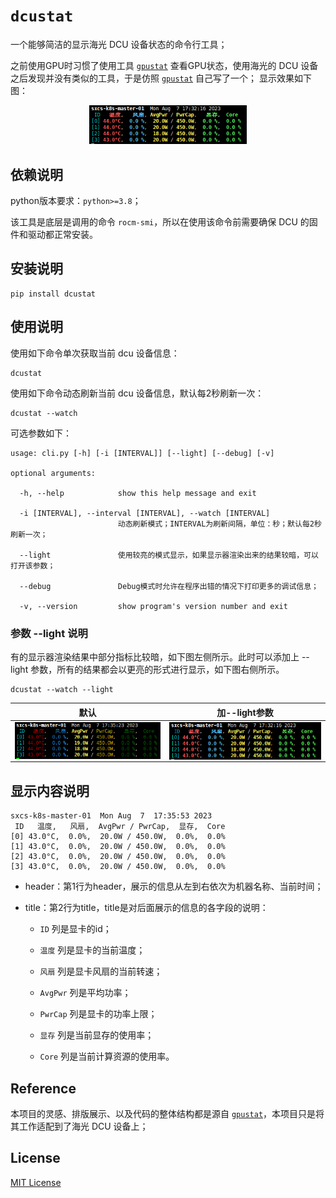 # `dcustat`

一个能够简洁的显示海光 DCU 设备状态的命令行工具；

之前使用GPU时习惯了使用工具 [`gpustat`](https://github.com/wookayin/gpustat) 查看GPU状态，使用海光的 DCU 设备之后发现并没有类似的工具，于是仿照  [`gpustat`](https://github.com/wookayin/gpustat) 自己写了一个；
显示效果如下图：

<div align=center><img src="./docs/dcustat_light.png" width=50% alt="dcustat png" /></div>

## 依赖说明

python版本要求：`python>=3.8`；

该工具是底层是调用的命令 `rocm-smi`，所以在使用该命令前需要确保 DCU 的固件和驱动都正常安装。

## 安装说明

```
pip install dcustat
```

## 使用说明

使用如下命令单次获取当前 dcu 设备信息：

```shell
dcustat
```

使用如下命令动态刷新当前 dcu 设备信息，默认每2秒刷新一次：

```
dcustat --watch
```

可选参数如下：

```
usage: cli.py [-h] [-i [INTERVAL]] [--light] [--debug] [-v]

optional arguments:

  -h, --help            show this help message and exit

  -i [INTERVAL], --interval [INTERVAL], --watch [INTERVAL]
                        动态刷新模式；INTERVAL为刷新间隔，单位：秒；默认每2秒刷新一次；

  --light               使用较亮的模式显示，如果显示器渲染出来的结果较暗，可以打开该参数；

  --debug               Debug模式时允许在程序出错的情况下打印更多的调试信息；

  -v, --version         show program's version number and exit
```

### 参数 --light 说明

有的显示器渲染结果中部分指标比较暗，如下图左侧所示。此时可以添加上 --light 参数，所有的结果都会以更亮的形式进行显示，如下图右侧所示。

```
dcustat --watch --light
```

|默认|加--light参数|
|---|---|
|<img src="./docs/dcustat_dark.png" width="100%" align=center />|<img src="./docs/dcustat_light.png" width="100%" align=center />|

## 显示内容说明

```
sxcs-k8s-master-01  Mon Aug  7  17:35:53 2023
 ID   温度,   风扇,  AvgPwr / PwrCap,  显存,  Core
[0] 43.0°C,  0.0%,  20.0W / 450.0W,  0.0%,  0.0%
[1] 43.0°C,  0.0%,  20.0W / 450.0W,  0.0%,  0.0%
[2] 43.0°C,  0.0%,  20.0W / 450.0W,  0.0%,  0.0%
[3] 43.0°C,  0.0%,  20.0W / 450.0W,  0.0%,  0.0%
```

* header：第1行为header，展示的信息从左到右依次为机器名称、当前时间；

* title：第2行为title，title是对后面展示的信息的各字段的说明：

    * `ID` 列是显卡的id；

    * `温度` 列是显卡的当前温度；

    * `风扇` 列是显卡风扇的当前转速；

    * `AvgPwr` 列是平均功率；

    * `PwrCap` 列是显卡的功率上限；

    * `显存` 列是当前显存的使用率；

    * `Core` 列是当前计算资源的使用率。

## Reference

本项目的灵感、排版展示、以及代码的整体结构都是源自 [`gpustat`](https://github.com/wookayin/gpustat)，本项目只是将其工作适配到了海光 DCU 设备上；

## License

[MIT License](./LICENSE)
